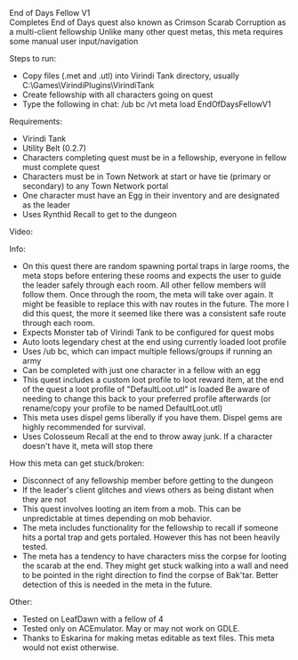 End of Days Fellow V1  
Completes End of Days quest also known as Crimson Scarab Corruption as a multi-client fellowship 
Unlike many other quest metas, this meta requires some manual user input/navigation    

Steps to run:
- Copy files (.met and .utl) into Virindi Tank directory, usually C:\Games\VirindiPlugins\VirindiTank
- Create fellowship with all characters going on quest
- Type the following in chat: /ub bc /vt meta load EndOfDaysFellowV1

Requirements:
- Virindi Tank
- Utility Belt (0.2.7)
- Characters completing quest must be in a fellowship, everyone in fellow must complete quest
- Characters must be in Town Network at start or have tie (primary or secondary) to any Town Network portal
- One character must have an Egg in their inventory and are designated as the leader
- Uses Rynthid Recall to get to the dungeon

Video: 

Info:
- On this quest there are random spawning portal traps in large rooms, the meta stops before entering these rooms and expects the user to guide the leader safely through each room.  All other fellow members will follow them.  Once through the room, the meta will take over again.  It might be feasible to replace this with nav routes in the future.  The more I did this quest, the more it seemed like there was a consistent safe route through each room.
- Expects Monster tab of Virindi Tank to be configured for quest mobs
- Auto loots legendary chest at the end using currently loaded loot profile
- Uses /ub bc, which can impact multiple fellows/groups if running an army
- Can be completed with just one character in a fellow with an egg
- This quest includes a custom loot profile to loot reward item, at the end of the quest a loot profile of "DefaultLoot.utl" is loaded
Be aware of needing to change this back to your preferred profile afterwards (or rename/copy your profile to be named DefaultLoot.utl)
- This meta uses dispel gems liberally if you have them.  Dispel gems are highly recommended for survival.
- Uses Colosseum Recall at the end to throw away junk.  If a character doesn't have it, meta will stop there

How this meta can get stuck/broken:
- Disconnect of any fellowship member before getting to the dungeon
- If the leader's client glitches and views others as being distant when they are not
- This quest involves looting an item from a mob.  This can be unpredictable at times depending on mob behavior.
- The meta includes functionality for the fellowship to recall if someone hits a portal trap and gets portaled.  However this has not been heavily tested.
- The meta has a tendency to have characters miss the corpse for looting the scarab at the end.  They might get stuck walking into a wall and need to be pointed in the right direction to find the corpse of Bak'tar.  Better detection of this is needed in the meta in the future.

Other:
- Tested on LeafDawn with a fellow of 4
- Tested only on ACEmulator.  May or may not work on GDLE.
- Thanks to Eskarina for making metas editable as text files.   This meta would not exist otherwise.